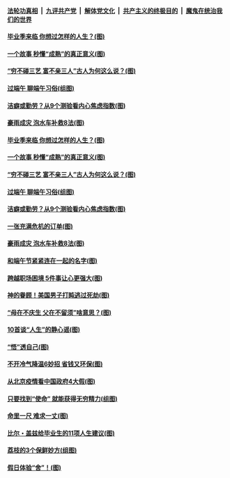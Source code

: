 

####  [法轮功真相](../../../../basic/blob/master/README.md?t=06260331) &nbsp;|&nbsp; [九评共产党](../../../../9ping.md/blob/master/README.md?t=06260331) &nbsp;|&nbsp; [解体党文化](../../../../jtdwh.md/blob/master/README.md?t=06260331)  &nbsp;|&nbsp; [共产主义的终极目的](../../../../gczydzjmd.md/blob/master/README.md?t=06260331) &nbsp;|&nbsp; [魔鬼在统治我们的世界](../../../../mgztzwmdsj.md/blob/master/README.md?t=06260331) 

#### [毕业季来临 你想过怎样的人生？(图)](../pages/p8/937661.md?t=06260331) 

#### [一个故事 秒懂“成熟”的真正意义(图)](../pages/p8/936405.md?t=06260331) 

#### [“穷不碰三艺 富不亲三人”古人为何这么说？(图)](../pages/p8/937602.md?t=06260331) 

#### [过端午 聊端午习俗(组图)](../pages/p8/937246.md?t=06260331) 

#### [洁癖或勤劳？从9个测验看内心焦虑指数(图)](../pages/p8/937558.md?t=06260331) 

#### [豪雨成灾 泡水车补救8法(图)](../pages/p8/937526.md?t=06260331) 

#### [毕业季来临 你想过怎样的人生？(图)](../pages/p8/937661.md?t=06260331) 

#### [一个故事 秒懂“成熟”的真正意义(图)](../pages/p8/936405.md?t=06260331) 

#### [“穷不碰三艺 富不亲三人”古人为何这么说？(图)](../pages/p8/937602.md?t=06260331) 

#### [过端午 聊端午习俗(组图)](../pages/p8/937246.md?t=06260331) 

#### [洁癖或勤劳？从9个测验看内心焦虑指数(图)](../pages/p8/937558.md?t=06260331) 

#### [一张充满危机的订单(图)](../pages/p8/936981.md?t=06260331) 

#### [豪雨成灾 泡水车补救8法(图)](../pages/p8/937526.md?t=06260331) 

#### [和端午节紧紧连在一起的名字(图)](../pages/p8/937448.md?t=06260331) 

#### [跨越职场困境 5件事让心更强大(图)](../pages/p8/937375.md?t=06260331) 

#### [神的眷顾！美国男子打盹逃过死劫(图)](../pages/p8/936985.md?t=06260331) 

#### [“母在不庆生 父在不留须”啥意思？(图)](../pages/p8/937234.md?t=06260331) 

#### [10首谈“人生”的静心谣(图)](../pages/p8/936965.md?t=06260331) 

#### [“悟”透自己(图)](../pages/p8/936972.md?t=06260331) 

#### [不开冷气降温6妙招 省钱又环保(图)](../pages/p8/937329.md?t=06260331) 

#### [从北京疫情看中国政府4大假(图)](../pages/p8/937196.md?t=06260331) 

#### [只要找到“使命” 就能获得无穷精力(组图)](../pages/p8/937159.md?t=06260331) 

#### [命里一尺 难求一丈(图)](../pages/p8/936782.md?t=06260331) 

#### [比尔・盖兹给毕业生的11项人生建议(图)](../pages/p8/936231.md?t=06260331) 

#### [荔枝的3个保鲜妙方(组图)](../pages/p8/936950.md?t=06260331) 

#### [假日体验“舍”！(图)](../pages/p8/937183.md?t=06260331) 

